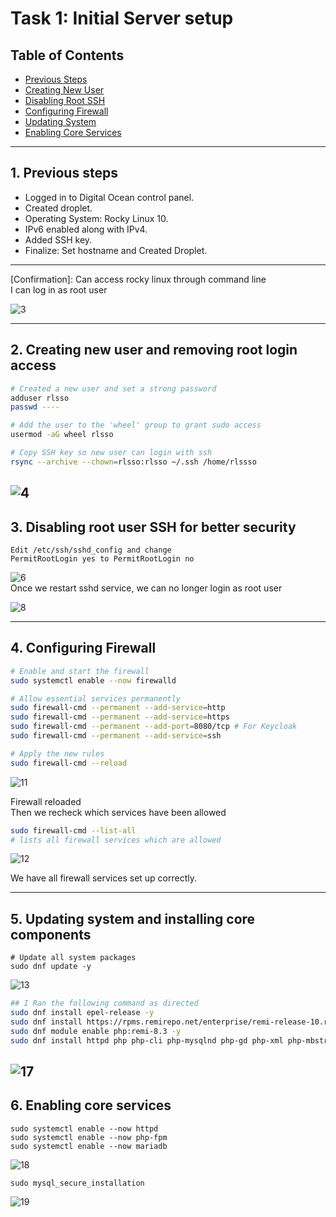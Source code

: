 # Task 1: Initial Server setup

## Table of Contents
- [Previous Steps](#1-previous-steps)
- [Creating New User](#2-creating-new-user-and-removing-root-login-access)
- [Disabling Root SSH](#3-disabling-root-user-ssh-for-better-security)
- [Configuring Firewall](#4-configuring-firewall)
- [Updating System](#5-updating-system-and-installing-core-components)
- [Enabling Core Services](#6-enabling-core-services)


---
## 1. Previous steps

- Logged in to Digital Ocean control panel.
- Created droplet.
- Operating System: Rocky Linux 10.
- IPv6 enabled along with IPv4.  
- Added SSH key. 
- Finalize: Set hostname and Created Droplet.  

---  

[Confirmation]: Can access rocky linux through command line    
I can log in as root user  

![3](./images/1/3.jpg)  

---
## 2. Creating new user and removing root login access

``` bash
# Created a new user and set a strong password
adduser rlsso
passwd ----

# Add the user to the 'wheel' group to grant sudo access
usermod -aG wheel rlsso

# Copy SSH key so new user can login with ssh
rsync --archive --chown=rlsso:rlsso ~/.ssh /home/rlssso
```

![4](./images/1/4.jpg)
---

## 3. Disabling root user SSH for better security
```
Edit /etc/ssh/sshd_config and change  
PermitRootLogin yes to PermitRootLogin no
```
![6](./images/1/6.jpg)  
Once we restart sshd service, we can no longer login as root user

![8](./images/1/8.jpg)

---  
  
## 4. Configuring Firewall

```bash
# Enable and start the firewall
sudo systemctl enable --now firewalld

# Allow essential services permanently
sudo firewall-cmd --permanent --add-service=http
sudo firewall-cmd --permanent --add-service=https
sudo firewall-cmd --permanent --add-port=8080/tcp # For Keycloak
sudo firewall-cmd --permanent --add-service=ssh

# Apply the new rules
sudo firewall-cmd --reload
```
![11](./images/1/11.jpg)  

Firewall reloaded  
Then we recheck which services have been allowed
```bash
sudo firewall-cmd --list-all
# lists all firewall services which are allowed
```

![12](./images/1/12.jpg)  

We have all firewall services set up correctly.

---

## 5. Updating system and installing core components
```
# Update all system packages
sudo dnf update -y
```
![13](./images/1/13.jpg)

```bash
## I Ran the following command as directed
sudo dnf install epel-release -y
sudo dnf install https://rpms.remirepo.net/enterprise/remi-release-10.rpm -y
sudo dnf module enable php:remi-8.3 -y
sudo dnf install httpd php php-cli php-mysqlnd php-gd php-xml php-mbstring php-json php-fpm mariadb-server python3 python3-pip unzip wget -y
```
![17](./images/1/17.jpg)
---

## 6. Enabling core services
```
sudo systemctl enable --now httpd
sudo systemctl enable --now php-fpm
sudo systemctl enable --now mariadb
```
![18](./images/1/18.jpg)
```
sudo mysql_secure_installation
```
![19](./images/1/19.jpg)
